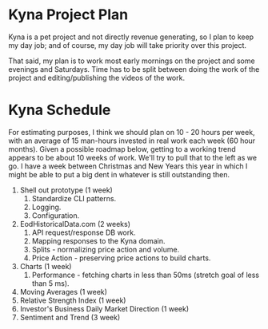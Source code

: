 # Kyna Project Plan

Kyna is a pet project and not directly revenue generating, so I plan to keep my day job; and of course, my day job will take priority over this project.

That said, my plan is to work most early mornings on the project and some evenings and Saturdays. Time has to be split between doing the work of the project and editing/publishing the videos of the work.

# Kyna Schedule

For estimating purposes, I think we should plan on 10 - 20 hours per week, with an average of 15 man-hours invested in real work each week (60 hour months). Given a possible roadmap below, getting to a working trend appears to be about 10 weeks of work. We'll try to pull that to the left as we go. I have a week between Christmas and New Years this year in which I might be able to put a big dent in whatever is still outstanding then.

1. Shell out prototype (1 week)
   1. Standardize CLI patterns.
   2. Logging.
   3. Configuration.
2. EodHistoricalData.com (2 weeks)
   1. API request/response DB work.
   2. Mapping responses to the Kyna domain.
   3. Splits - normalizing price action and volume.
   4. Price Action - preserving price actions to build charts.
3. Charts (1 week)
   1. Performance - fetching charts in less than 50ms (stretch goal of less than 5 ms).
4. Moving Averages (1 week)
5. Relative Strength Index (1 week)
6. Investor's Business Daily Market Direction (1 week)
7. Sentiment and Trend (3 week)